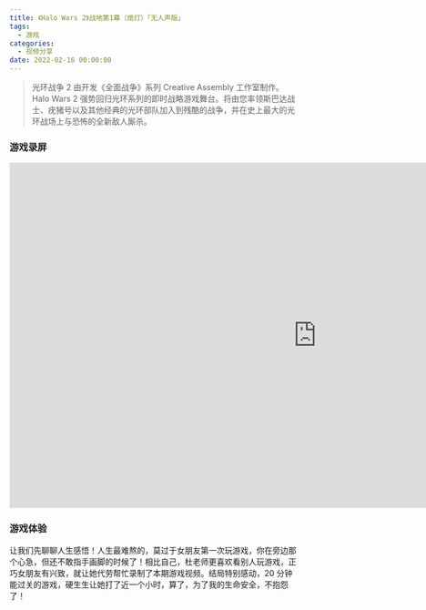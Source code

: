 ```yaml
---
title: 《Halo Wars 2》战地第1幕（熄灯）「无人声版」
tags:
  - 游戏
categories:
  - 视频分享
date: 2022-02-16 00:00:00
---
```


> 光环战争 2 由开发《全面战争》系列 Creative Assembly 工作室制作。Halo Wars 2 强势回归光环系列的即时战略游戏舞台。将由您率领斯巴达战士、疣猪号以及其他经典的光环部队加入到残酷的战争，并在史上最大的光环战场上与恐怖的全新敌人厮杀。

<!-- more -->

### 游戏录屏

<iframe src="https://player.bilibili.com/player.html?bvid=BV1ZF411J7Xz&page=1" scrolling="no" border="0" frameborder="no" framespacing="0" allowfullscreen="true" width="1078" height="607"> </iframe>

### 游戏体验

让我们先聊聊人生感悟！人生最难熬的，莫过于女朋友第一次玩游戏，你在旁边那个心急，但还不敢指手画脚的时候了！相比自己，杜老师更喜欢看别人玩游戏，正巧女朋友有兴致，就让她代劳帮忙录制了本期游戏视频。结局特别感动，20 分钟能过关的游戏，硬生生让她打了近一个小时，算了，为了我的生命安全，不抱怨了！
